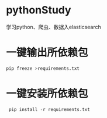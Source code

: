 # pythonStudy
学习python、爬虫、数据入elasticsearch

# 一键输出所依赖包
   ```python
   pip freeze >requirements.txt
   ```
# 一键安装所依赖包
   ```python
    pip install -r requirements.txt
   ```